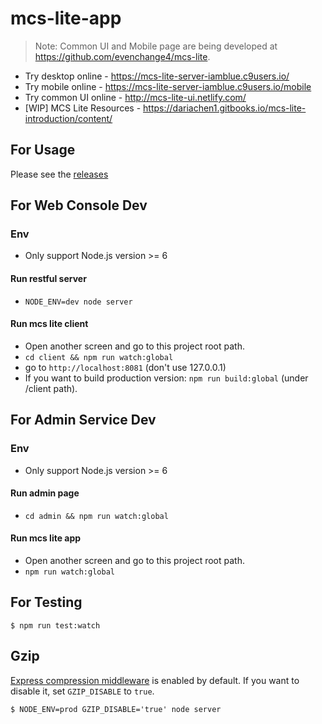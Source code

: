 # mcs-lite-app

> Note: Common UI and Mobile page are being developed at https://github.com/evenchange4/mcs-lite.

-   Try desktop online - https://mcs-lite-server-iamblue.c9users.io/
-   Try mobile online - https://mcs-lite-server-iamblue.c9users.io/mobile
-   Try common UI online - http://mcs-lite-ui.netlify.com/
-   [WIP] MCS Lite Resources -  https://dariachen1.gitbooks.io/mcs-lite-introduction/content/

## For Usage

Please see the [releases](https://github.com/MCS-Lite/mcs-lite-app/releases)

## For Web Console Dev

### Env

* Only support Node.js version >= 6

#### Run restful server
* `NODE_ENV=dev node server`

#### Run mcs lite client

* Open another screen and go to this project root path. 
* `cd client && npm run watch:global`
* go to `http://localhost:8081` (don't use 127.0.0.1)
* If you want to build production version: `npm run build:global` (under /client path).


## For Admin Service Dev

### Env

* Only support Node.js version >= 6

#### Run admin page
* `cd admin && npm run watch:global`

#### Run mcs lite app

* Open another screen and go to this project root path. 
* `npm run watch:global`

## For Testing

```
$ npm run test:watch
```

## Gzip

[Express compression middleware](https://github.com/expressjs/compression#expressconnect) is enabled by default. If you want to disable it, set `GZIP_DISABLE` to `true`.

```
$ NODE_ENV=prod GZIP_DISABLE='true' node server
```
